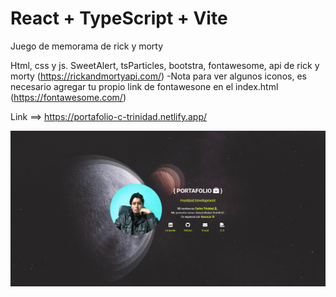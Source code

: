 # React + TypeScript + Vite


Juego de memorama de rick y morty

Html, css y js.
SweetAlert, tsParticles, bootstra, fontawesome, api de rick y morty (https://rickandmortyapi.com/)
-Nota para ver algunos iconos, es necesario agregar tu propio link de fontawesone en el index.html (https://fontawesome.com/)

Link ==> https://portafolio-c-trinidad.netlify.app/

![Imagen preview](/public/img/preview.png)